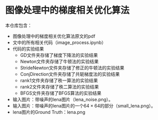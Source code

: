 # 图像处理中的梯度相关优化算法

本仓库包含：
+ 图像处理中的梯度相关优化算法原文的pdf
+ 文中的所有相关代码（image_process.ipynb）
+ 代码的实验结果
  + GD文件夹存储了梯度下降法的实验结果
  + Newton文件夹存储了牛顿法的实验结果
  + StrideNewton文件夹存储了修正的牛顿法的实验结果
  + ConjDirection文件夹存储了共轭梯度法的实验结果
  + rank1文件夹存储了秩一算法的实验结果
  + rank2文件夹存储了秩二算法的实验结果
  + BFGS文件夹存储了BFGS算法的实验结果
+ 输入图片：带噪声的lena图片（lena_noise.png）。
+ 输入图片：带噪声的lena图片的一个$64\times 64$的部分（small_lena.png）。
+ lena图片的Ground Truth：lena.png